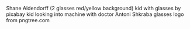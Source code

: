 Shane Aldendorff (2 glasses red/yellow background)
kid with glasses by pixabay
kid looking into machine with doctor Antoni Shkraba 
glasses logo from pngtree.com